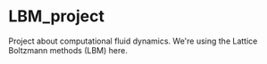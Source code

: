 # LBM_project
Project about computational fluid dynamics. We're using the Lattice Boltzmann methods (LBM) here.
